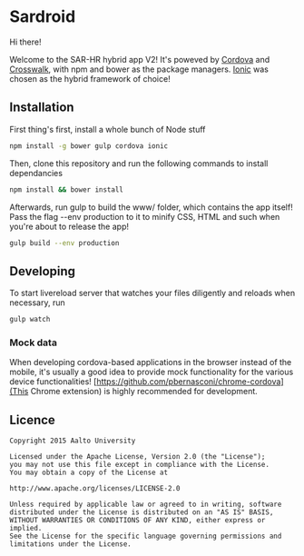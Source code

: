 # Sardroid

Hi there!

Welcome to the SAR-HR hybrid app V2! It's poweved by [Cordova](https://cordova.apache.org/) and 
[Crosswalk](https://crosswalk-project.org/), with npm and bower as the package managers. [Ionic](http://ionicframework.com/)
was chosen as the hybrid framework of choice!

## Installation

First thing's first, install a whole bunch of Node stuff

```sh
npm install -g bower gulp cordova ionic

```

Then, clone this repository and run the following commands to install dependancies

```sh
npm install && bower install

```

Afterwards, run gulp to build the www/ folder, which contains the app itself! Pass the flag --env production
to it to minify CSS, HTML and such when you're about to release the app!

```sh
gulp build --env production

```

## Developing

To start livereload server that watches your files diligently and reloads when necessary, run

```sh
gulp watch

```

### Mock data

When developing cordova-based applications in the browser instead of the mobile, it's usually a good idea to provide mock functionality for the various device functionalities! [https://github.com/pbernasconi/chrome-cordova](This Chrome extension) is highly recommended for development.




Licence
-------

```
Copyright 2015 Aalto University

Licensed under the Apache License, Version 2.0 (the "License");
you may not use this file except in compliance with the License.
You may obtain a copy of the License at

http://www.apache.org/licenses/LICENSE-2.0

Unless required by applicable law or agreed to in writing, software
distributed under the License is distributed on an "AS IS" BASIS,
WITHOUT WARRANTIES OR CONDITIONS OF ANY KIND, either express or implied.
See the License for the specific language governing permissions and
limitations under the License.
```

